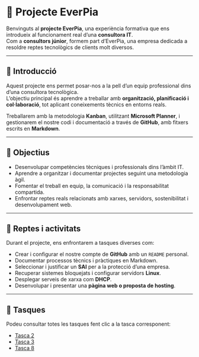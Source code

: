 # 💼 Projecte EverPia

Benvinguts al **projecte EverPia**, una experiència formativa que ens introdueix al funcionament real d’una **consultora IT**.  
Com a **consultors júnior**, formem part d’EverPia, una empresa dedicada a resoldre reptes tecnològics de clients molt diversos.

---

## 🧭 Introducció

Aquest projecte ens permet posar-nos a la pell d’un equip professional dins d’una consultora tecnològica.  
L’objectiu principal és aprendre a treballar amb **organització, planificació i col·laboració**, tot aplicant coneixements tècnics en entorns reals.

Treballarem amb la metodologia **Kanban**, utilitzant **Microsoft Planner**, i gestionarem el nostre codi i documentació a través de **GitHub**, amb fitxers escrits en **Markdown**.

---

## 🎯 Objectius

- Desenvolupar competències tècniques i professionals dins l’àmbit IT.  
- Aprendre a organitzar i documentar projectes seguint una metodologia àgil.  
- Fomentar el treball en equip, la comunicació i la responsabilitat compartida.  
- Enfrontar reptes reals relacionats amb xarxes, servidors, sostenibilitat i desenvolupament web.  

---

## 🧩 Reptes i activitats

Durant el projecte, ens enfrontarem a tasques diverses com:

- Crear i configurar el nostre compte de **GitHub** amb un `README` personal.  
- Documentar processos tècnics i pràctiques en Markdown.  
- Seleccionar i justificar un **SAI** per a la protecció d’una empresa.  
- Recuperar sistemes bloquejats i configurar servidors **Linux**.  
- Desplegar serveis de xarxa com **DHCP**.  
- Desenvolupar i presentar una **pàgina web o proposta de hosting**.  

---

## 📝 Tasques

Podeu consultar totes les tasques fent clic a la tasca corresponent:
- [Tasca 2](tasca02/README.md)
- [Tasca 3](tasca03/README.md)
- [Tasca 8](tasca08/README.md)
